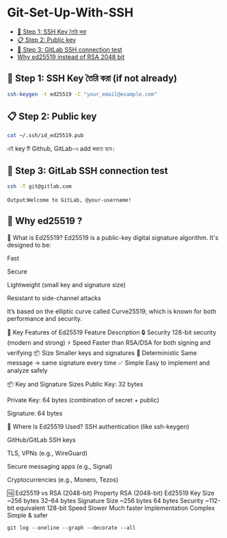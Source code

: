 # Git-Set-Up-With-SSH
- [🔐 Step 1: SSH Key তৈরি করা](#-step-1-ssh-key-তৈরি-করা-if-not-already)
- [📋 Step 2: Public key](#-step-2-public-key)
- [🧪 Step 3: GitLab SSH connection test](#-step-3-gitlab-ssh-connection-test)
- [Why ed25519 instead of RSA 2048 bit](#-why-ed25519-)

## 🔐 Step 1: SSH Key তৈরি করা (if not already)

```bash
ssh-keygen -t ed25519 -C "your_email@example.com"
```
## 📋 Step 2: Public key 

```bash
cat ~/.ssh/id_ed25519.pub
```

এই key টি Github, GitLab-এ add করতে হবে।

## 🧪 Step 3: GitLab SSH connection test

```bash
ssh -T git@gitlab.com
```

`Output`:`Welcome to GitLab, @your-username!`

 
## 🔐 Why ed25519 ?

🔐 What is Ed25519?
Ed25519 is a public-key digital signature algorithm. It's designed to be:

Fast

Secure

Lightweight (small key and signature size)

Resistant to side-channel attacks

It’s based on the elliptic curve called Curve25519, which is known for both performance and security.

🧠 Key Features of Ed25519
Feature	Description
🔒 Security	128-bit security (modern and strong)
⚡ Speed	Faster than RSA/DSA for both signing and verifying
📦 Size	Smaller keys and signatures
🔁 Deterministic	Same message → same signature every time
✅ Simple	Easy to implement and analyze safely

📦 Key and Signature Sizes
Public Key: 32 bytes

Private Key: 64 bytes (combination of secret + public)

Signature: 64 bytes

🔧 Where Is Ed25519 Used?
SSH authentication (like ssh-keygen)

GitHub/GitLab SSH keys

TLS, VPNs (e.g., WireGuard)

Secure messaging apps (e.g., Signal)

Cryptocurrencies (e.g., Monero, Tezos)

🆚 Ed25519 vs RSA (2048-bit)
Property	RSA (2048-bit)	Ed25519
Key Size	~256 bytes	32–64 bytes
Signature Size	~256 bytes	64 bytes
Security	~112-bit equivalent	128-bit
Speed	Slower	Much faster
Implementation	Complex	Simple & safer


```
git log --oneline --graph --decorate --all
```

